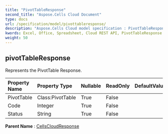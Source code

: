 ```yaml
---
title: "PivotTableResponse"
second_title: "Aspose.Cells Cloud Document"
type: docs
url: /specification/model/pivottableresponse/
description: "Aspose.Cells Cloud model specification : PivotTableResponse. Effortlessly handle Excel and other spreadsheet documents with features like opening, generating, editing, splitting, merging, comparing, and converting."
kwords: Excel, Office, Spreadsheet, Cloud REST API, PivotTableResponse
weight: 50
---
```


## **pivotTableResponse**

Represents the PivotTable Response. 

| Property Name | Property Type | Nullable |  ReadOnly | DefaultValue | Description | 
| :- | :- | :- |:- |  :- | :- |
| PivotTable | Class:PivotTable | True |  False |  |  |  
| Code | Integer | True |  False |  |  |  
| Status | String | True |  False |  |  |  

**Parent Name** : [CellsCloudResponse](/specification/model/cellscloudresponse)

